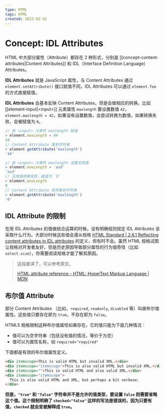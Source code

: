 ```yaml
---
type: HTML
tags: HTML
created: 2022-02-02
---
```


# Concept: IDL Attributes

HTML 中大部分属性（Attribute）都存在 2 种形式，分别是 [[concept-content-attributes|Content Attributes]] 和 IDL（Interface Definition Language） Attributes。

**IDL Attributes** 就是 JavaScript 属性，与 Content Attributes 通过 `element.setAttribute()` 接口赋值不同，IDL Attributes 可以通过 `element.foo` 的方式直接赋值。

**IDL Attributes** 会基本反映 Content Attributes，但是会做相应的转换。比如 [[element-input|\<input\>]] 元素属性 `maxlength` 要设置数值 `42`，`element.maxlength = 42`，如果没有设置数值，会尝试转换为数值，如果转换失败，会被赋值为 `0`。

```js
// 给 <input> 元素的 maxlength 赋值
> element.maxLength = 44
44
// Content Attribute 拿到字符串
> element.getAttribute('maxlength')
'44'

// 给 <input> 元素的 maxlength 设置无效值
> element.maxLength = 'asd'
'asd'
// 无效值转换失败，赋值为 `0`
> element.maxLength
0
// Content Attribute 依然拿到字符串
> element.getAttribute('maxlength')
'0'
```

## IDL Attribute 的限制

在用 IDL Attributes 的值做结合运算的时候，没有明确规则规定 IDL Attributes 该采取什么行为。大部分时候这些值会遵从规格 [HTML Standard | 2.6.1 Reflecting content attributes in IDL attributes](https://www.whatwg.org/specs/web-apps/current-work/multipage/urls.html#reflecting-content-attributes-in-idl-attributes) 的定义，但有时不会。虽然 HTML 规格试图让规格对开发者友好，但是历史原因导致部分属性的行为很奇怪（比如 `select.size`），你需要阅读规格才能了解其原因。

> 这段直译了，可以参考原文。
>
> [HTML attribute reference - HTML: HyperText Markup Language | MDN](https://developer.mozilla.org/en-US/docs/Web/HTML/Attributes)

## 布尔值 Attribute

部分 Content Attributes （比如，`required`, `readonly`, `disabled` 等）叫做布尔值属性。这些值只要存在即为 `true`，不存在即为 `false`。

HTML5 规格限制这种布尔值属性如果存在，它的值只能为下面几种情况：

- 值可以为空字符串（包括没有值的情况，等价于为空）
- 值可以为属性名称，如 `required="required"`

下面都是有效的布尔值属性定义。

```html
<div itemscope>This is valid HTML but invalid XML.</div>
<div itemscope="itemscope">This is also valid HTML but invalid XML.</div>
<div itemscope="">This is valid HTML and also valid XML.</div>
<div itemscope="itemscope">
  This is also valid HTML and XML, but perhaps a bit verbose.
</div>
```

**但是，`"true"` 和 `"false"` 字符串并不是允许的值类型，要设置 `false` 则需要省略这个值。这个限制明确了 `checked="false"` 这样的写法是错误的，因为只要有值，`checked` 就会变被解释成 `true`。**
